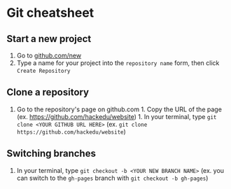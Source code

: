 # Git cheatsheet

## Start a new project

1. Go to [github.com/new](https://github.com/new)
1. Type a name for your project into the `repository name` form, then click
`Create Repository`

## Clone a repository

1. Go to the repository's page on github.com 1. Copy the URL of the page (ex.
https://github.com/hackedu/website) 1. In your terminal, type `git clone <YOUR
GITHUB URL HERE>` (ex. `git clone https://github.com/hackedu/website`)

## Switching branches

1. In your terminal, type `git checkout -b <YOUR NEW BRANCH NAME>` (ex. you can
switch to the `gh-pages` branch with `git checkout -b gh-pages`)